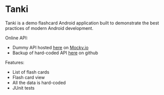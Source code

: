 # Tanki

Tanki is a demo flashcard Android application built to demonstrate the best practices of modern Android development. 

Online API:
* Dummy API hosted [here](https://designer.mocky.io) on [Mocky.io](https://designer.mocky.io)
* Backup of hard-coded API [here](https://github.com/spike/dummy-api) on github


Features:
* List of flash cards
* Flash card view
* All the data is hard-coded
* JUnit tests

